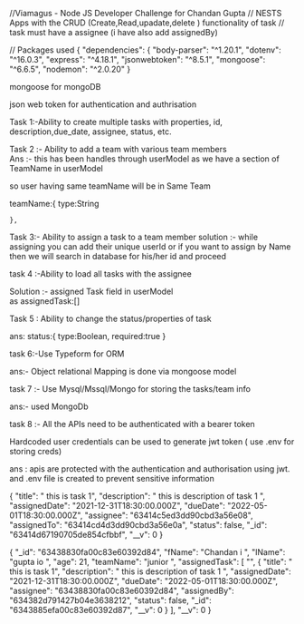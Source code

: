 //Viamagus - Node JS Developer Challenge for Chandan Gupta
// NESTS Apps with the CRUD (Create,Read,upadate,delete ) functionality of task 
// task  must have a assignee (i have also add assignedBy)




// Packages used 
{
  "dependencies": {
    "body-parser": "^1.20.1",
    "dotenv": "^16.0.3",
    "express": "^4.18.1",
    "jsonwebtoken": "^8.5.1",
    "mongoose": "^6.6.5",
    "nodemon": "^2.0.20"
  }


mongoose for mongoDB

json web token for authentication and authrisation  


Task 1:-Ability to create multiple tasks with properties, id, description,due_date, assignee, status, etc.

Task 2 :- Ability to add a team with various team members  
Ans :-
this has been handles through userModel  as we have a section 
of TeamName in userModel 

so user having same teamName will be in Same Team 

 teamName:{
        type:String

    },



Task 3:- Ability to assign a task to a team member
solution :- while assigning you can add their unique userId or if you want to assign by Name then we will search in database for his/her id and proceed 













task 4  :-Ability to load all tasks with the assignee


Solution :-  assigned Task field in userModel   
as assignedTask:[]





Task 5 : Ability to change the status/properties of task

ans: status:{
        type:Boolean,
        required:true
    }


task 6:-Use Typeform for ORM

ans:- Object relational Mapping is done via mongoose model 



task 7 :- Use Mysql/Mssql/Mongo for storing the tasks/team info

ans:- used MongoDb


task 8 :- All the APIs need to be authenticated with a bearer token



Hardcoded user credentials can be used to generate jwt token ( use .env for storing creds)

ans : apis are protected with the authentication and authorisation using jwt. and .env  file is created to prevent sensitive information 




{
    "title": " this is task 1",
    "description": " this is description of task 1 ",
    "assignedDate": "2021-12-31T18:30:00.000Z",
    "dueDate": "2022-05-01T18:30:00.000Z",
    "assignee": "63414c5ed3dd90cbd3a56e08",
    "assignedTo": "63414cd4d3dd90cbd3a56e0a",
    "status": false,
    "_id": "63414d67190705de854cfbbf",
    "__v": 0
}




{
    "_id": "63438830fa00c83e60392d84",
    "fName": "Chandan  i  ",
    "lName": "gupta io ",
    "age": 21,
    "teamName": "junior ",
    "assignedTask": [
        "",
        {
            "title": " this is task 1",
            "description": " this is description of task 1 ",
            "assignedDate": "2021-12-31T18:30:00.000Z",
            "dueDate": "2022-05-01T18:30:00.000Z",
            "assignee": "63438830fa00c83e60392d84",
            "assignedBy": "634382d791427b04e3638212",
            "status": false,
            "_id": "6343885efa00c83e60392d87",
            "__v": 0
        }
    ],
    "__v": 0
}
